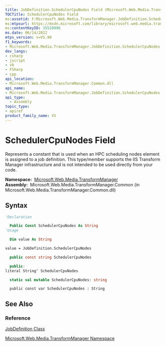 ```yaml
---
title: JobDefinition.SchedulerCpuNodes Field (Microsoft.Web.Media.TransformManager)
TOCTitle: SchedulerCpuNodes Field
ms:assetid: F:Microsoft.Web.Media.TransformManager.JobDefinition.SchedulerCpuNodes
ms:mtpsurl: https://msdn.microsoft.com/library/microsoft.web.media.transformmanager.jobdefinition.schedulercpunodes(v=VS.90)
ms:contentKeyID: 35520996
ms.date: 06/14/2012
mtps_version: v=VS.90
f1_keywords:
- Microsoft.Web.Media.TransformManager.JobDefinition.SchedulerCpuNodes
dev_langs:
- csharp
- jscript
- vb
- FSharp
- cpp
api_location:
- Microsoft.Web.Media.TransformManager.Common.dll
api_name:
- Microsoft.Web.Media.TransformManager.JobDefinition.SchedulerCpuNodes
api_type:
  - Assembly
topic_type:
- apiref
product_family_name: VS
---
```


# SchedulerCpuNodes Field

Represents a constant that is used when an HPC scheduling nodes element is assigned to a job definition. This type/member supports the IIS Transform Manager infrastructure and is not intended to be used directly from your code.

**Namespace:**  [Microsoft.Web.Media.TransformManager](microsoft-web-media-transformmanager-namespace.md)  
**Assembly:**  Microsoft.Web.Media.TransformManager.Common (in Microsoft.Web.Media.TransformManager.Common.dll)

## Syntax

```vb
'Declaration

  Public Const SchedulerCpuNodes As String
'Usage

  Dim value As String

value = JobDefinition.SchedulerCpuNodes
```

```csharp
  public const string SchedulerCpuNodes
```

```cpp
  public:
literal String^ SchedulerCpuNodes
```

``` fsharp
  static val mutable SchedulerCpuNodes: string
```

```jscript
  public const var SchedulerCpuNodes : String
```

## See Also

### Reference

[JobDefinition Class](jobdefinition-class-microsoft-web-media-transformmanager.md)

[Microsoft.Web.Media.TransformManager Namespace](microsoft-web-media-transformmanager-namespace.md)
